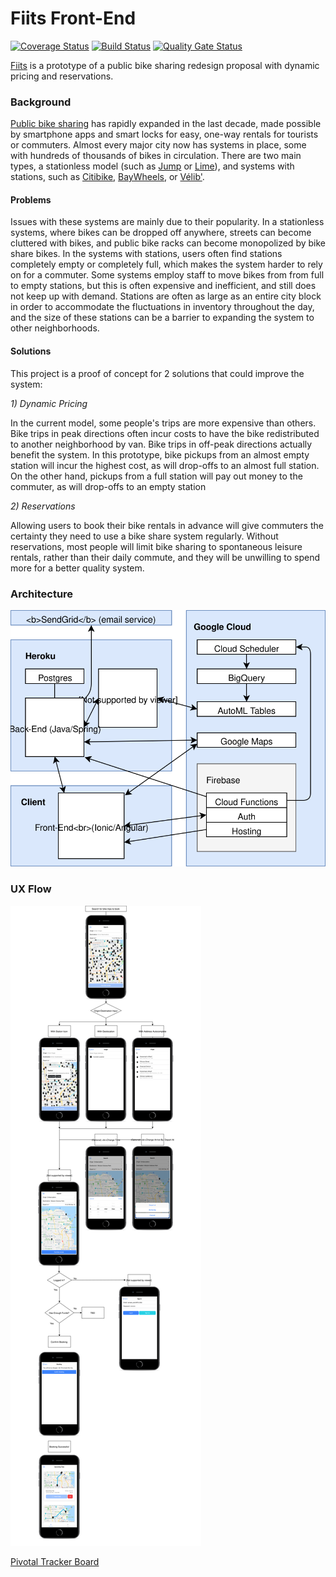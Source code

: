 
# Fiits Front-End

[![Coverage Status](https://coveralls.io/repos/github/bwhiting2356/fiits-ionic-client/badge.svg?branch=master)](https://coveralls.io/github/bwhiting2356/fiits-ionic-client?branch=master) [![Build Status](https://travis-ci.org/bwhiting2356/fiits-ionic-client.svg?branch=master)](https://travis-ci.org/bwhiting2356/fiits-ionic-client) [![Quality Gate Status](https://sonarcloud.io/api/project_badges/measure?project=bwhiting2356_fiits-ionic-client&metric=alert_status)](https://sonarcloud.io/dashboard?id=bwhiting2356_fiits-ionic-client) 


[Fiits](https://fiits.bike) is a prototype of a public bike sharing redesign proposal with dynamic pricing and reservations.

### Background

[Public bike sharing]([https://en.wikipedia.org/wiki/Bicycle-sharing_system](https://en.wikipedia.org/wiki/Bicycle-sharing_system)) has rapidly expanded in the last decade, made possible by smartphone apps and smart locks for easy, one-way rentals for tourists or commuters. Almost every major city now has systems in place, some with hundreds of thousands of bikes in circulation. There are two main types, a stationless model (such as [Jump]([https://www.jump.com/](https://www.jump.com/)) or [Lime]([https://www.li.me/en-us/home](https://www.li.me/en-us/home))), and systems with stations, such as [Citibike]([https://www.citibikenyc.com/](https://www.citibikenyc.com/)), [BayWheels]([https://www.lyft.com/bikes/bay-wheels](https://www.lyft.com/bikes/bay-wheels)), or [Vélib']([https://www.velib-metropole.fr/en_GB](https://www.velib-metropole.fr/en_GB)).  

 #### Problems
 Issues with these systems are mainly due to their popularity. In a stationless systems, where bikes can be dropped off anywhere, streets can become cluttered with bikes, and public bike racks can become monopolized by bike share bikes. In the systems with stations, users often find stations completely empty or completely full, which makes the system harder to rely on for a commuter. Some systems employ staff to move bikes from from full to empty stations, but this is often expensive and inefficient, and still does not keep up with demand. Stations are often as large as an entire city block in order to accommodate the fluctuations in inventory throughout the day, and the size of these stations can be a barrier to expanding the system to other neighborhoods.

 #### Solutions

This project is a proof of concept for 2 solutions that could improve the system:

*1) Dynamic Pricing*

In the current model, some people's trips are more expensive than others. Bike trips in peak directions often incur costs to have the bike redistributed to another neighborhood by van. Bike trips in off-peak directions actually benefit the system. In this prototype, bike pickups from an almost empty station will incur the highest cost, as will drop-offs to an almost full station. On the other hand, pickups from a full station will pay out money to the commuter, as will drop-offs to an empty station

*2) Reservations*

Allowing users to book their bike rentals in advance will give commuters the certainty they need to use a bike share system regularly. Without reservations, most people will limit bike sharing to spontaneous leisure rentals, rather than their daily commute, and they will be unwilling to spend more for a better quality system. 

### Architecture

![Architecture](https://raw.githubusercontent.com/bwhiting2356/fiits-diagrams/master/Fiits%20Architecture.svg?sanitize=true)

### UX Flow

![UX Flow](https://raw.githubusercontent.com/bwhiting2356/fiits-diagrams/master/Fiits%20UX%20Flow.svg?sanitize=true)

[Pivotal Tracker Board](https://www.pivotaltracker.com/n/projects/2406737)


